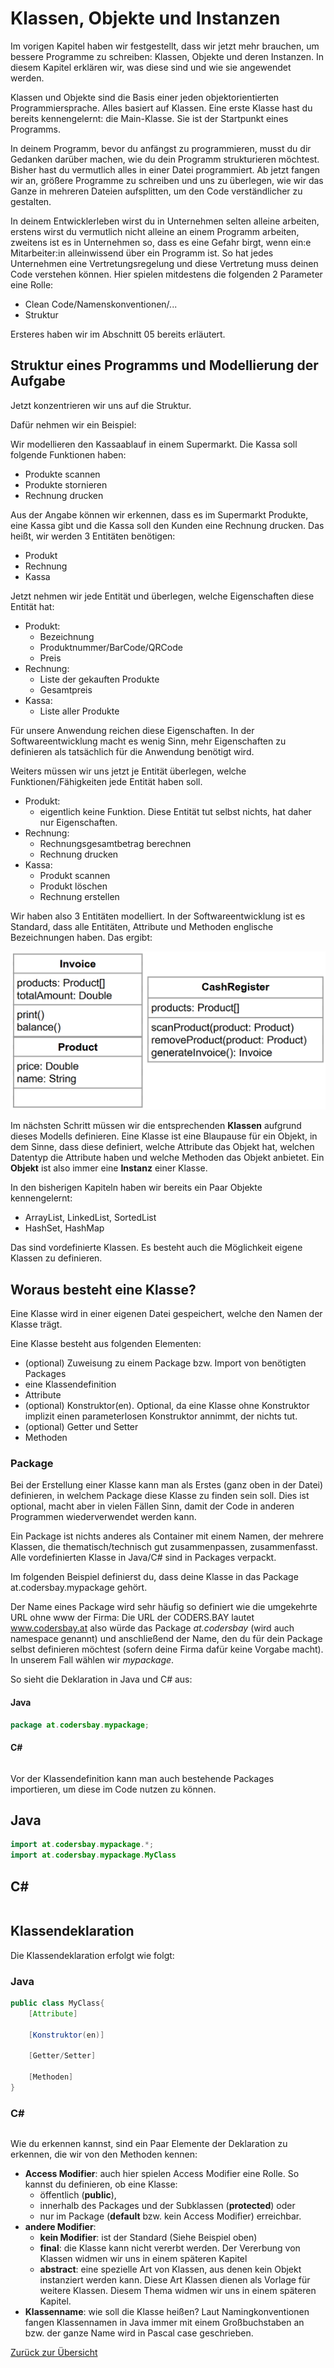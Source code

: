 # Klassen, Objekte und Instanzen

Im vorigen Kapitel haben wir festgestellt, dass wir jetzt mehr brauchen, um bessere Programme zu schreiben: Klassen, Objekte und deren Instanzen. In diesem Kapitel erklären wir, was diese sind und wie sie angewendet werden. 

Klassen und Objekte sind die Basis einer jeden objektorientierten Programmiersprache. Alles basiert auf Klassen. Eine erste Klasse hast du bereits kennengelernt: die Main-Klasse. Sie ist der Startpunkt eines Programms.

In deinem Programm, bevor du anfängst zu programmieren, musst du dir Gedanken darüber machen, wie du dein Programm strukturieren möchtest. Bisher hast du vermutlich alles in einer Datei programmiert. Ab jetzt fangen wir an, größere Programme zu schreiben und uns zu überlegen, wie wir das Ganze in mehreren Dateien aufsplitten, um den Code verständlicher zu gestalten. 

In deinem Entwicklerleben wirst du in Unternehmen selten alleine arbeiten, erstens wirst du vermutlich nicht alleine an einem Programm arbeiten, zweitens ist es in Unternehmen so, dass es eine Gefahr birgt, wenn ein:e Mitarbeiter:in alleinwissend über ein Programm ist. So hat jedes Unternehmen eine Vertretungsregelung und diese Vertretung muss deinen Code verstehen können. Hier spielen mitdestens die folgenden 2 Parameter eine Rolle:
- Clean Code/Namenskonventionen/...
- Struktur

Ersteres haben wir im Abschnitt 05 bereits erläutert. 

## Struktur eines Programms und Modellierung der Aufgabe

Jetzt konzentrieren wir uns auf die Struktur. 

Dafür nehmen wir ein Beispiel:

Wir modellieren den Kassaablauf in einem Supermarkt. Die Kassa soll folgende Funktionen haben:
- Produkte scannen
- Produkte stornieren
- Rechnung drucken

Aus der Angabe können wir erkennen, dass es im Supermarkt Produkte, eine Kassa gibt und die Kassa soll den Kunden eine Rechnung drucken. Das heißt, wir werden 3 Entitäten benötigen:
- Produkt
- Rechnung
- Kassa

Jetzt nehmen wir jede Entität und überlegen, welche Eigenschaften diese Entität hat:

- Produkt: 
  - Bezeichnung
  - Produktnummer/BarCode/QRCode
  - Preis
- Rechnung:
  - Liste der gekauften Produkte
  - Gesamtpreis
- Kassa:
  - Liste aller Produkte

Für unsere Anwendung reichen diese Eigenschaften. In der Softwareentwicklung macht es wenig Sinn, mehr Eigenschaften zu definieren als tatsächlich für die Anwendung benötigt wird.

Weiters müssen wir uns jetzt je Entität überlegen, welche Funktionen/Fähigkeiten jede Entität haben soll.

- Produkt: 
  - eigentlich keine Funktion. Diese Entität tut selbst nichts, hat daher nur Eigenschaften.
- Rechnung:
  - Rechnungsgesamtbetrag berechnen
  - Rechnung drucken
- Kassa:
  - Produkt scannen
  - Produkt löschen
  - Rechnung erstellen

Wir haben also 3 Entitäten modelliert. In der Softwareentwicklung ist es Standard, dass alle Entitäten, Attribute und Methoden englische Bezeichnungen haben. Das ergibt:

![Objekt-Struktur der Registrierkassa](img/01-registrierkassa-struktur.png)

Im nächsten Schritt müssen wir die entsprechenden **Klassen** aufgrund dieses Modells definieren. Eine Klasse ist eine Blaupause für ein Objekt, in dem Sinne, dass diese definiert, welche Attribute das Objekt hat, welchen Datentyp die Attribute haben und welche Methoden das Objekt anbietet. Ein **Objekt** ist also immer eine **Instanz** einer Klasse.

In den bisherigen Kapiteln haben wir bereits ein Paar Objekte kennengelernt:
- ArrayList, LinkedList, SortedList
- HashSet, HashMap

Das sind vordefinierte Klassen. Es besteht auch die Möglichkeit eigene Klassen zu definieren. 

## Woraus besteht eine Klasse?

Eine Klasse wird in einer eigenen Datei gespeichert, welche den Namen der Klasse trägt. 

Eine Klasse besteht aus folgenden Elementen:
- (optional) Zuweisung zu einem Package bzw. Import von benötigten Packages
- eine Klassendefinition
- Attribute
- (optional) Konstruktor(en). Optional, da eine Klasse ohne Konstruktor implizit einen parameterlosen Konstruktor annimmt, der nichts tut.
- (optional) Getter und Setter
- Methoden

### Package

Bei der Erstellung einer Klasse kann man als Erstes (ganz oben in der Datei) definieren, in welchem Package diese Klasse zu finden sein soll. Dies ist optional, macht aber in vielen Fällen Sinn, damit der Code in anderen Programmen wiederverwendet werden kann.

Ein Package ist nichts anderes als Container mit einem Namen, der mehrere Klassen, die thematisch/technisch gut zusammenpassen, zusammenfasst. Alle vordefinierten Klasse in Java/C# sind in Packages verpackt.

Im folgenden Beispiel definierst du, dass deine Klasse in das Package at.codersbay.mypackage gehört. 

Der Name eines Package wird sehr häufig so definiert wie die umgekehrte URL ohne www der Firma:
Die URL der CODERS.BAY lautet www.codersbay.at also würde das Package *at.codersbay* (wird auch namespace genannt) und anschließend der Name, den du für dein Package selbst definieren möchtest (sofern deine Firma dafür keine Vorgabe macht). In unserem Fall wählen wir *mypackage*.

So sieht die Deklaration in Java und C# aus:

#### Java 

```Java
package at.codersbay.mypackage;
```
#### C# 

```c#

```

Vor der Klassendefinition kann man auch bestehende Packages importieren, um diese im Code nutzen zu können. 

## Java

```Java
import at.codersbay.mypackage.*;
import at.codersbay.mypackage.MyClass
```

## C#

```c#

```

## Klassendeklaration

Die Klassendeklaration erfolgt wie folgt:

### Java 

```Java
public class MyClass{
    [Attribute]

    [Konstruktor(en)]

    [Getter/Setter]
    
    [Methoden]
}
```
### C# 

```c#

```

Wie du erkennen kannst, sind ein Paar Elemente der Deklaration zu erkennen, die wir von den Methoden kennen:
- **Access Modifier**: auch hier spielen Access Modifier eine Rolle. So kannst du definieren, ob eine Klasse:
  - öffentlich (**public**), 
  - innerhalb des  Packages und der Subklassen (**protected**) oder 
  - nur im Package (**default** bzw. kein Access Modifier) erreichbar.
- **andere Modifier**: 
  - **kein Modifier**: ist der Standard (Siehe Beispiel oben)
  - **final**: die Klasse kann nicht vererbt werden. Der Vererbung von Klassen widmen wir uns in einem späteren Kapitel
  - **abstract**: eine spezielle Art von Klassen, aus denen kein Objekt instanziert werden kann. Diese Art Klassen dienen als Vorlage für weitere Klassen. Diesem Thema widmen wir uns in einem späteren Kapitel.
- **Klassenname**: wie soll die Klasse heißen? Laut Namingkonventionen fangen Klassennamen in Java immer mit einem Großbuchstaben an bzw. der ganze Name wird in Pascal case geschrieben.

[Zurück zur Übersicht](README.md)